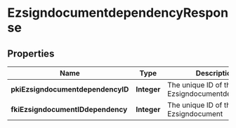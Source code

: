

# EzsigndocumentdependencyResponse

## Properties

Name | Type | Description | Notes
------------ | ------------- | ------------- | -------------
**pkiEzsigndocumentdependencyID** | **Integer** | The unique ID of the Ezsigndocumentdependency | 
**fkiEzsigndocumentIDdependency** | **Integer** | The unique ID of the Ezsigndocument | 





